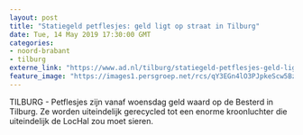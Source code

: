 ```yaml
---
layout: post
title: "Statiegeld petflesjes: geld ligt op straat in Tilburg"
date: Tue, 14 May 2019 17:30:00 GMT
categories: 
- noord-brabant 
- tilburg 
externe_link: "https://www.ad.nl/tilburg/statiegeld-petflesjes-geld-ligt-op-straat-in-tilburg~af80ce12/"
feature_image: "https://images1.persgroep.net/rcs/qY3EGn4lO3PJpkeScw5Bzni2TeY/diocontent/148346721/_fitwidth/400/?appId=21791a8992982cd8da851550a453bd7f&quality=0.7"
---
```


TILBURG - Petflesjes zijn vanaf woensdag geld waard op de Besterd in Tilburg. Ze worden uiteindelijk gerecycled tot een enorme kroonluchter die uiteindelijk de LocHal zou moet sieren.
